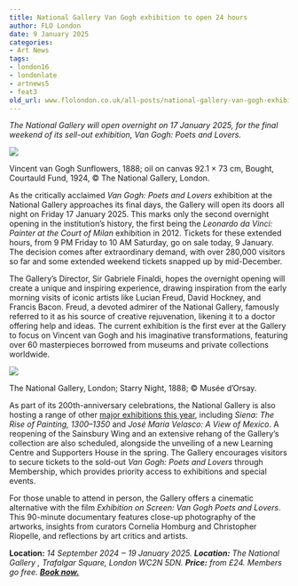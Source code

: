 ```yaml
---
title: National Gallery Van Gogh exhibition to open 24 hours
author: FLO London
date: 9 January 2025
categories:
- Art News
tags:
- london16
- londonlate
- artnews5
- feat3
old_url: www.flolondon.co.uk/all-posts/national-gallery-van-gogh-exhibition-to-open-24-hours.html
---
```


*The National Gallery will open overnight on 17 January 2025, for the final weekend of its sell-out exhibition, Van Gogh: Poets and Lovers.*

![](https://images.squarespace-cdn.com/content/v1/5c9534c4af4683461d462c6b/e0c6d4cc-3103-4dbe-9cdc-f3c476655571/IMG_2308.jpg)

Vincent van Gogh Sunflowers, 1888; oil on canvas 92.1 × 73 cm, Bought, Courtauld Fund, 1924, © The National Gallery, London.

As the critically acclaimed *Van Gogh: Poets and Lovers* exhibition at the National Gallery approaches its final days, the Gallery will open its doors all night on Friday 17 January 2025. This marks only the second overnight opening in the institution’s history, the first being the *Leonardo da Vinci: Painter at the Court of Milan* exhibition in 2012. Tickets for these extended hours, from 9 PM Friday to 10 AM Saturday, go on sale today, 9 January. The decision comes after extraordinary demand, with over 280,000 visitors so far and some extended weekend tickets snapped up by mid-December.

The Gallery’s Director, Sir Gabriele Finaldi, hopes the overnight opening will create a unique and inspiring experience, drawing inspiration from the early morning visits of iconic artists like Lucian Freud, David Hockney, and Francis Bacon. Freud, a devoted admirer of the National Gallery, famously referred to it as his source of creative rejuvenation, likening it to a doctor offering help and ideas. The current exhibition is the first ever at the Gallery to focus on Vincent van Gogh and his imaginative transformations, featuring over 60 masterpieces borrowed from museums and private collections worldwide.

![](https://images.squarespace-cdn.com/content/v1/5c9534c4af4683461d462c6b/8529be1f-f646-45d2-ba1b-560b87573e6f/IMG_2143.jpg)

The National Gallery, London; Starry Night, 1888; © Musée d’Orsay.

As part of its 200th-anniversary celebrations, the National Gallery is also hosting a range of other [major exhibitions this year](exhibitions-to-see-at-the-national-gallery-in-2025.html), including *Siena: The Rise of Painting, 1300–1350* and *José María Velasco: A View of Mexico*. A reopening of the Sainsbury Wing and an extensive rehang of the Gallery’s collection are also scheduled, alongside the unveiling of a new Learning Centre and Supporters House in the spring. The Gallery encourages visitors to secure tickets to the sold-out *Van Gogh: Poets and Lovers* through Membership, which provides priority access to exhibitions and special events.

For those unable to attend in person, the Gallery offers a cinematic alternative with the film *Exhibition on Screen: Van Gogh Poets and Lovers*. This 90-minute documentary features close-up photography of the artworks, insights from curators Cornelia Homburg and Christopher Riopelle, and reflections by art critics and artists.

**Location:** *14 September 2024 ‒ 19 January 2025.* ***Location:*** *The National Gallery , Trafalgar Square, London WC2N 5DN.* ***Price:*** *from £24. Members go free.* [***Book now.***](https://www.nationalgallery.org.uk/exhibitions/van-gogh-poets-and-lovers)